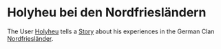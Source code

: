 # Holyheu bei den Nordfriesländern

The User [Holyheu](3.md) tells a [Story](6.markdown) about his experiences in the German Clan [Nordfriesländer](11.md).
